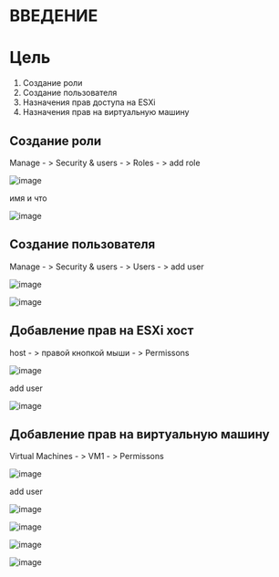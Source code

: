 # ВВЕДЕНИЕ


# Цель
1) Создание роли
2) Создание пользователя
3) Назначения прав доступа на ESXi
4) Назначения прав на виртуальную машину

## Создание роли

Manage - > Security & users - > Roles - > add role

![image](https://user-images.githubusercontent.com/79700810/154452983-406ef31e-509e-44ea-9bc8-190718e0cf13.png)

имя и что 

![image](https://user-images.githubusercontent.com/79700810/154453100-c9300fa1-c05d-49f9-9951-1c5554327c7e.png)

## Создание пользователя
 
Manage - > Security & users - > Users - > add user

![image](https://user-images.githubusercontent.com/79700810/154453193-4b39a225-38cb-42fe-a5cd-649a08e49167.png)

![image](https://user-images.githubusercontent.com/79700810/154453284-ad45d192-ef35-4b13-b63c-a81ccd184da5.png)


 
## Добавление прав на ESXi хост
 
host - > правой кнопкой мыши - > Permissons

![image](https://user-images.githubusercontent.com/79700810/154453521-a441a03f-3dc9-47f4-8dd6-9181b2896d93.png)

add user

![image](https://user-images.githubusercontent.com/79700810/154453608-89a07aef-a77b-40db-aa8a-3310d72573f4.png)


## Добавление прав на виртуальную машину

Virtual Machines - > VM1 - > Permissons

![image](https://user-images.githubusercontent.com/79700810/154453730-0f10ec43-1e66-494e-aa85-383367309843.png)

 add user
 
 ![image](https://user-images.githubusercontent.com/79700810/154453890-dd1d3c50-8621-410c-8837-aa1695ef270d.png)
 
 ![image](https://user-images.githubusercontent.com/79700810/154453947-3671da0d-6ada-419a-9c64-0208fc92aab0.png)
 
 ![image](https://user-images.githubusercontent.com/79700810/154454011-bf3b44d3-bd58-4bb0-835b-323f27ef24f8.png)

![image](https://user-images.githubusercontent.com/79700810/154454070-f860c5f8-56a3-4afc-8904-e76100e875da.png)

